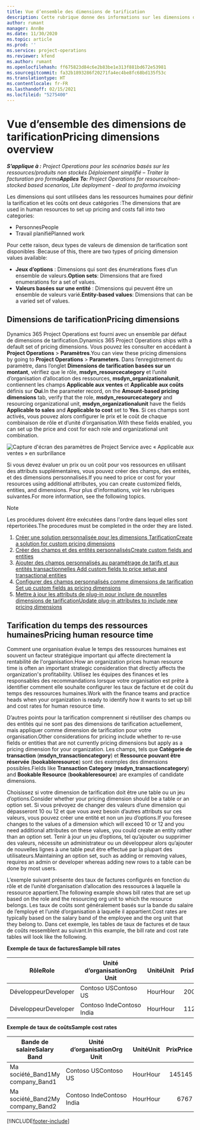 ```yaml
---
title: Vue d’ensemble des dimensions de tarification
description: Cette rubrique donne des informations sur les dimensions de tarification dans Dynamics 365 Project Operations.
author: rumant
manager: AnnBe
ms.date: 11/30/2020
ms.topic: article
ms.prod: ''
ms.service: project-operations
ms.reviewer: kfend
ms.author: rumant
ms.openlocfilehash: ff675823d84c6e2b83be1e313f881bd672e53981
ms.sourcegitcommit: fa32b1893286f20271fa4ec4be8fc68bd135f53c
ms.translationtype: HT
ms.contentlocale: fr-FR
ms.lasthandoff: 02/15/2021
ms.locfileid: "5275400"
---
```

# <a name="pricing-dimensions-overview"></a><span data-ttu-id="8b741-103">Vue d’ensemble des dimensions de tarification</span><span class="sxs-lookup"><span data-stu-id="8b741-103">Pricing dimensions overview</span></span>

<span data-ttu-id="8b741-104">_**S’applique à :** Project Operations pour les scénarios basés sur les ressources/produits non stockés Déploiement simplifié – Traiter la facturation pro forma_</span><span class="sxs-lookup"><span data-stu-id="8b741-104">_**Applies To:** Project Operations for resource/non-stocked based scenarios, Lite deployment - deal to proforma invoicing_</span></span>

<span data-ttu-id="8b741-105">Les dimensions qui sont utilisées dans les ressources humaines pour définir la tarification et les coûts ont deux catégories :</span><span class="sxs-lookup"><span data-stu-id="8b741-105">The dimensions that are used in human resources to set up pricing and costs fall into two categories:</span></span>

- <span data-ttu-id="8b741-106">Personnes</span><span class="sxs-lookup"><span data-stu-id="8b741-106">People</span></span>
- <span data-ttu-id="8b741-107">Travail planifié</span><span class="sxs-lookup"><span data-stu-id="8b741-107">Planned work</span></span>

<span data-ttu-id="8b741-108">Pour cette raison, deux types de valeurs de dimension de tarification sont disponibles :</span><span class="sxs-lookup"><span data-stu-id="8b741-108">Because of this, there are two types of pricing dimension values available:</span></span>

- <span data-ttu-id="8b741-109">**Jeux d’options** : Dimensions qui sont des énumérations fixes d’un ensemble de valeurs.</span><span class="sxs-lookup"><span data-stu-id="8b741-109">**Option sets**: Dimensions that are fixed enumerations for a set of values.</span></span>
- <span data-ttu-id="8b741-110">**Valeurs basées sur une entité** : Dimensions qui peuvent être un ensemble de valeurs varié.</span><span class="sxs-lookup"><span data-stu-id="8b741-110">**Entity-based values**: Dimensions that can be a varied set of values.</span></span>

## <a name="pricing-dimensions"></a><span data-ttu-id="8b741-111">Dimensions de tarification</span><span class="sxs-lookup"><span data-stu-id="8b741-111">Pricing dimensions</span></span>

<span data-ttu-id="8b741-112">Dynamics 365 Project Operations est fourni avec un ensemble par défaut de dimensions de tarification.</span><span class="sxs-lookup"><span data-stu-id="8b741-112">Dynamics 365 Project Operations ships with a default set of pricing dimensions.</span></span> <span data-ttu-id="8b741-113">Vous pouvez les consulter en accédant à **Project Operations** > **Paramètres**.</span><span class="sxs-lookup"><span data-stu-id="8b741-113">You can view these pricing dimensions by going to **Project Operations** > **Parameters**.</span></span> <span data-ttu-id="8b741-114">Dans l’enregistrement du paramètre, dans l’onglet **Dimensions de tarification basées sur un montant**, vérifiez que le rôle, **msdyn_resourcecategory** et l’unité d’organisation d’allocation des ressources, **msdyn_organizationalunit**, contiennent les champs **Applicable aux ventes** et **Applicable aux coûts** définis sur **Oui**.</span><span class="sxs-lookup"><span data-stu-id="8b741-114">In the parameter record, on the **Amount-based pricing dimensions** tab, verify that the role, **msdyn_resourcecategory** and resourcing organizational unit, **msdyn_organizationalunit** have the fields **Applicable to sales** and **Applicable to cost** set to **Yes**.</span></span> <span data-ttu-id="8b741-115">Si ces champs sont activés, vous pouvez alors configurer le prix et le coût de chaque combinaison de rôle et d’unité d’organisation.</span><span class="sxs-lookup"><span data-stu-id="8b741-115">With these fields enabled, you can set up the price and cost for each role and organizational unit combination.</span></span>

![Capture d'écran des paramètres de Project Service avec « Applicable aux ventes » en surbrillance](media/PS-OOB-parameters.png)

<span data-ttu-id="8b741-117">Si vous devez évaluer un prix ou un coût pour vos ressources en utilisant des attributs supplémentaires, vous pouvez créer des champs, des entités, et des dimensions personnalisés.</span><span class="sxs-lookup"><span data-stu-id="8b741-117">If you need to price or cost for your resources using additional attributes, you can create customized fields, entities, and dimensions.</span></span> <span data-ttu-id="8b741-118">Pour plus d’informations, voir les rubriques suivantes.</span><span class="sxs-lookup"><span data-stu-id="8b741-118">For more information, see the following topics.</span></span> 
  
  > [!NOTE]
  > <span data-ttu-id="8b741-119">Les procédures doivent être exécutées dans l'ordre dans lequel elles sont répertoriées.</span><span class="sxs-lookup"><span data-stu-id="8b741-119">The procedures must be completed in the order they are listed.</span></span>

1. [<span data-ttu-id="8b741-120">Créer une solution personnalisée pour les dimensions Tarification</span><span class="sxs-lookup"><span data-stu-id="8b741-120">Create a solution for custom pricing dimensions</span></span>](../sales/create-solution-custompd.md)
2. [<span data-ttu-id="8b741-121">Créer des champs et des entités personnalisés</span><span class="sxs-lookup"><span data-stu-id="8b741-121">Create custom fields and entities</span></span>](create-custom-fields-entities-pricing-dimensions.md)
3. [<span data-ttu-id="8b741-122">Ajouter des champs personnalisés au paramétrage de tarifs et aux entités transactionnelles </span><span class="sxs-lookup"><span data-stu-id="8b741-122">Add custom fields to price setup and transactional entities</span></span>](add-custom-fields-price-setup-transactional-entities.md)
4. [<span data-ttu-id="8b741-123">Configurer des champs personnalisés comme dimensions de tarification </span><span class="sxs-lookup"><span data-stu-id="8b741-123">Set up custom fields as pricing dimensions</span></span>](set-up-custom-fields-pricing-dimensions.md)
5. [<span data-ttu-id="8b741-124">Mettre à jour les attributs de plug-in pour inclure de nouvelles dimensions de tarification</span><span class="sxs-lookup"><span data-stu-id="8b741-124">Update plug-in attributes to include new pricing dimensions</span></span>](update-plugin-attributes-pd.md)


## <a name="pricing-human-resource-time"></a><span data-ttu-id="8b741-125">Tarification du temps des ressources humaines</span><span class="sxs-lookup"><span data-stu-id="8b741-125">Pricing human resource time</span></span>
<span data-ttu-id="8b741-126">Comment une organisation évalue le temps des ressources humaines est souvent un facteur stratégique important qui affecte directement la rentabilité de l'organisation.</span><span class="sxs-lookup"><span data-stu-id="8b741-126">How an organization prices human resource time is often an important strategic consideration that directly affects the organization's profitability.</span></span> <span data-ttu-id="8b741-127">Utilisez les équipes des finances et les responsables des recommandations lorsque votre organisation est prête à identifier comment elle souhaite configurer les taux de facture et de coût du temps des ressources humaines.</span><span class="sxs-lookup"><span data-stu-id="8b741-127">Work with the finance teams and practice heads when your organization is ready to identify how it wants to set up bill and cost rates for human resource time.</span></span>

<span data-ttu-id="8b741-128">D’autres points pour la tarification comprennent si réutiliser des champs ou des entités qui ne sont pas des dimensions de tarification actuellement, mais appliquer comme dimension de tarification pour votre organisation.</span><span class="sxs-lookup"><span data-stu-id="8b741-128">Other considerations for pricing include whether to re-use fields or entities that are not currently pricing dimensions but apply as a pricing dimension for your organization.</span></span> <span data-ttu-id="8b741-129">Les champs, tels que **Catégorie de transaction** (**msdyn_transactioncategory**) et **Ressource pouvant être réservée** (**bookableresource**) sont des exemples des dimensions possibles.</span><span class="sxs-lookup"><span data-stu-id="8b741-129">Fields like **Transaction Category** (**msdyn_transactioncategory**) and **Bookable Resource** (**bookableresource**) are examples of candidate dimensions.</span></span> 

<span data-ttu-id="8b741-130">Choisissez si votre dimension de tarification doit être une table ou un jeu d’options.</span><span class="sxs-lookup"><span data-stu-id="8b741-130">Consider whether your pricing dimension should be a table or an option set.</span></span> <span data-ttu-id="8b741-131">Si vous prévoyez de changer des valeurs d’une dimension qui dépasseront 10 ou 12 et que vous avez besoin d’autres attributs sur ces valeurs, vous pouvez créer une entité et non un jeu d’options.</span><span class="sxs-lookup"><span data-stu-id="8b741-131">If you foresee changes to the values of a dimension which will exceed 10 or 12 and you need additional attributes on these values, you could create an entity rather than an option set.</span></span> <span data-ttu-id="8b741-132">Tenir à jour un jeu d’options, tel qu’ajouter ou supprimer des valeurs, nécessite un administrateur ou un développeur alors qu’ajouter de nouvelles lignes à une table peut être effectué par la plupart des utilisateurs.</span><span class="sxs-lookup"><span data-stu-id="8b741-132">Maintaining an option set, such as adding or removing values, requires an admin or developer whereas adding new rows to a table can be done by most users.</span></span>

<span data-ttu-id="8b741-133">L’exemple suivant présente des taux de factures configurés en fonction du rôle et de l’unité d’organisation d’allocation des ressources à laquelle la ressource appartient.</span><span class="sxs-lookup"><span data-stu-id="8b741-133">The following example shows bill rates that are set up based on the role and the resourcing org unit to which the resource belongs.</span></span> <span data-ttu-id="8b741-134">Les taux de coûts sont généralement basés sur la bande du salaire de l’employé et l’unité d’organisation à laquelle il appartient.</span><span class="sxs-lookup"><span data-stu-id="8b741-134">Cost rates are typically based on the salary band of the employee and the org unit that they belong to.</span></span> <span data-ttu-id="8b741-135">Dans cet exemple, les tables de taux de factures et de taux de coûts ressemblent au suivant.</span><span class="sxs-lookup"><span data-stu-id="8b741-135">In this example, the bill rate and cost rate tables will look like the following.</span></span>

<span data-ttu-id="8b741-136">**Exemple de taux de factures**</span><span class="sxs-lookup"><span data-stu-id="8b741-136">**Sample bill rates**</span></span>

| <span data-ttu-id="8b741-137">Rôle</span><span class="sxs-lookup"><span data-stu-id="8b741-137">Role</span></span>        | <span data-ttu-id="8b741-138">Unité d’organisation</span><span class="sxs-lookup"><span data-stu-id="8b741-138">Org Unit</span></span>    |<span data-ttu-id="8b741-139">Unité</span><span class="sxs-lookup"><span data-stu-id="8b741-139">Unit</span></span>      |<span data-ttu-id="8b741-140">Prix</span><span class="sxs-lookup"><span data-stu-id="8b741-140">Price</span></span>      |<span data-ttu-id="8b741-141">Devise</span><span class="sxs-lookup"><span data-stu-id="8b741-141">Currency</span></span>  |
| ------------|-------------|----------|----------:|----------|
| <span data-ttu-id="8b741-142">Développeur</span><span class="sxs-lookup"><span data-stu-id="8b741-142">Developer</span></span>   | <span data-ttu-id="8b741-143">Contoso US</span><span class="sxs-lookup"><span data-stu-id="8b741-143">Contoso US</span></span>  |<span data-ttu-id="8b741-144">Hour</span><span class="sxs-lookup"><span data-stu-id="8b741-144">Hour</span></span> | <span data-ttu-id="8b741-145">200</span><span class="sxs-lookup"><span data-stu-id="8b741-145">200</span></span>|<span data-ttu-id="8b741-146">USD</span><span class="sxs-lookup"><span data-stu-id="8b741-146">USD</span></span>     |
| <span data-ttu-id="8b741-147">Développeur</span><span class="sxs-lookup"><span data-stu-id="8b741-147">Developer</span></span>   | <span data-ttu-id="8b741-148">Contoso Inde</span><span class="sxs-lookup"><span data-stu-id="8b741-148">Contoso India</span></span> |<span data-ttu-id="8b741-149">Hour</span><span class="sxs-lookup"><span data-stu-id="8b741-149">Hour</span></span>|   <span data-ttu-id="8b741-150">112</span><span class="sxs-lookup"><span data-stu-id="8b741-150">112</span></span>|<span data-ttu-id="8b741-151">USD</span><span class="sxs-lookup"><span data-stu-id="8b741-151">USD</span></span>     |


<span data-ttu-id="8b741-152">**Exemple de taux de coûts**</span><span class="sxs-lookup"><span data-stu-id="8b741-152">**Sample cost rates**</span></span>

| <span data-ttu-id="8b741-153">Bande de salaire</span><span class="sxs-lookup"><span data-stu-id="8b741-153">Salary Band</span></span>     | <span data-ttu-id="8b741-154">Unité d’organisation</span><span class="sxs-lookup"><span data-stu-id="8b741-154">Org Unit</span></span>    |<span data-ttu-id="8b741-155">Unité</span><span class="sxs-lookup"><span data-stu-id="8b741-155">Unit</span></span>      |<span data-ttu-id="8b741-156">Prix</span><span class="sxs-lookup"><span data-stu-id="8b741-156">Price</span></span>      |<span data-ttu-id="8b741-157">Devise</span><span class="sxs-lookup"><span data-stu-id="8b741-157">Currency</span></span>  |
| ----------------|-------------|----------|----------:|----------|
| <span data-ttu-id="8b741-158">Ma société_Band1</span><span class="sxs-lookup"><span data-stu-id="8b741-158">My company_Band1</span></span> | <span data-ttu-id="8b741-159">Contoso US</span><span class="sxs-lookup"><span data-stu-id="8b741-159">Contoso US</span></span>  |<span data-ttu-id="8b741-160">Hour</span><span class="sxs-lookup"><span data-stu-id="8b741-160">Hour</span></span> | <span data-ttu-id="8b741-161">145</span><span class="sxs-lookup"><span data-stu-id="8b741-161">145</span></span>|<span data-ttu-id="8b741-162">USD</span><span class="sxs-lookup"><span data-stu-id="8b741-162">USD</span></span>     |
| <span data-ttu-id="8b741-163">Ma société_Band2</span><span class="sxs-lookup"><span data-stu-id="8b741-163">My company_Band2</span></span> | <span data-ttu-id="8b741-164">Contoso Inde</span><span class="sxs-lookup"><span data-stu-id="8b741-164">Contoso India</span></span> |<span data-ttu-id="8b741-165">Hour</span><span class="sxs-lookup"><span data-stu-id="8b741-165">Hour</span></span>|   <span data-ttu-id="8b741-166">67</span><span class="sxs-lookup"><span data-stu-id="8b741-166">67</span></span>|<span data-ttu-id="8b741-167">USD</span><span class="sxs-lookup"><span data-stu-id="8b741-167">USD</span></span>     |


[!INCLUDE[footer-include](../includes/footer-banner.md)]